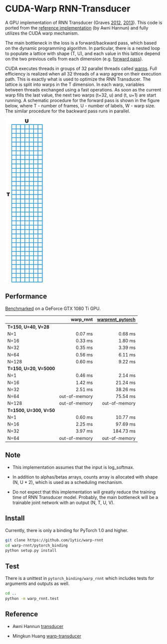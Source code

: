 # CUDA-Warp RNN-Transducer
A GPU implementation of RNN Transducer (Graves [2012](https://arxiv.org/abs/1211.3711), [2013](https://arxiv.org/abs/1303.5778)).
This code is ported from the [reference implementation](https://github.com/awni/transducer/blob/master/ref_transduce.py) (by Awni Hannun)
and fully utilizes the CUDA warp mechanism.

The main bottleneck in the loss is a forward/backward pass, which based on the dynamic programming algorithm.
In particular, there is a nested loop to populate a lattice with shape (T, U),
and each value in this lattice depend on the two previous cells from each dimension (e.g. [forward pass](https://github.com/awni/transducer/blob/6b37e98c21551c7ed2181e2f526053bae8ae94d2/ref_transduce.py#L56)).

CUDA executes threads in groups of 32 parallel threads called [warps](https://docs.nvidia.com/cuda/cuda-c-programming-guide/index.html#simt-architecture).
Full efficiency is realized when all 32 threads of a warp agree on their execution path.
This is exactly what is used to optimize the RNN Transducer. The lattice is split into warps in the T dimension.
In each warp, variables between threads exchanged using a fast operations.
As soon as the current warp fills the last value, the next two warps (t+32, u) and (t, u+1) are start running. 
A schematic procedure for the forward pass is shown in the figure below, where T - number of frames, U - number of labels, W - warp size.
The similar procedure for the backward pass runs in parallel.

![](lattice.gif)


## Performance
[Benchmarked](pytorch_binding/benchmark.py) on a GeForce GTX 1080 Ti GPU.

|                         |    **warp_rnnt**    | **[warprnnt_pytorch](https://github.com/HawkAaron/warp-transducer/tree/master/pytorch_binding)** |
| :---------------------- | ------------------: | ------------------: |
|  **T=150, U=40, V=28**  | 
|         N=1             |       0.07 ms       |       0.68 ms       |
|         N=16            |       0.33 ms       |       1.80 ms       |
|         N=32            |       0.35 ms       |       3.39 ms       |
|         N=64            |       0.56 ms       |       6.11 ms       |
|         N=128           |       0.60 ms       |       9.22 ms       |
| **T=150, U=20, V=5000** |
|         N=1             |       0.46 ms       |       2.14 ms       |
|         N=16            |       1.42 ms       |      21.24 ms       |
|         N=32            |       2.51 ms       |      38.26 ms       |
|         N=64            |    out-of-memory    |      75.54 ms       |
|         N=128           |    out-of-memory    |    out-of-memory    |
| **T=1500, U=300, V=50** |
|         N=1             |       0.60 ms       |      10.77 ms       |
|         N=16            |       2.25 ms       |      97.69 ms       |
|         N=32            |       3.97 ms       |     184.73 ms       |
|         N=64            |    out-of-memory    |     out-of-memory   |


## Note
- This implementation assumes that the input is log_softmax.

- In addition to alphas/betas arrays, counts array is allocated with shape (N, U * 2), which is used as a scheduling mechanism.

- Do not expect that this implementation will greatly reduce the training time of RNN Transducer model. Probably, the main bottleneck will be a trainable joint network with an output (N, T, U, V).


## Install
Currently, there is only a binding for PyTorch 1.0 and higher.

```bash
git clone https://github.com/1ytic/warp-rnnt
cd warp-rnnt/pytorch_binding
python setup.py install
```

## Test
There is a unittest in `pytorch_binding/warp_rnnt` which includes tests for arguments and outputs as well.

```bash
cd ..
python -m warp_rnnt.test
```

## Reference
- Awni Hannun [transducer](https://github.com/awni/transducer)

- Mingkun Huang [warp-transducer](https://github.com/HawkAaron/warp-transducer)